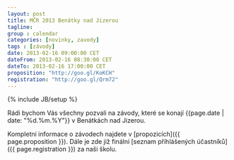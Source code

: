 ```yaml
---
layout: post
title: MČR 2013 Benátky nad Jizerou
tagline: 
group : calendar
categories: [novinky, zavody]
tags : [závody]
date: 2013-02-16 09:00:00 CET
dateFrom: 2013-02-16 08:30:00 CET
dateTo: 2013-02-16 17:00:00 CET
proposition: "http://goo.gl/KoKCH"
registration: "http://goo.gl/Qrm72"
---
```

{% include JB/setup %}

Rádi bychom Vás všechny pozvali na závody, které se konají {{page.date | date: "%d.%m.%Y"}} v Benátkách nad Jizerou.

Kompletní informace o závodech najdete v [propozicích]({{ page.proposition }}). Dále je zde již finální [seznam přihlášených účastníků]({{ page.registration }}) za naši školu.
